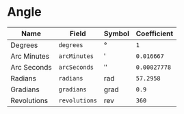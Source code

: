 # Angle

| Name        | Field         | Symbol | Coefficient  |
| ----------- | ------------- | ------ | ------------ |
| Degrees     | `degrees`     | °      | `1`          |
| Arc Minutes | `arcMinutes`  | ʹ      | `0.016667`   |
| Arc Seconds | `arcSeconds`  | ʺ      | `0.00027778` |
| Radians     | `radians`     | rad    | `57.2958`    |
| Gradians    | `gradians`    | grad   | `0.9`        |
| Revolutions | `revolutions` | rev    | `360`        |
